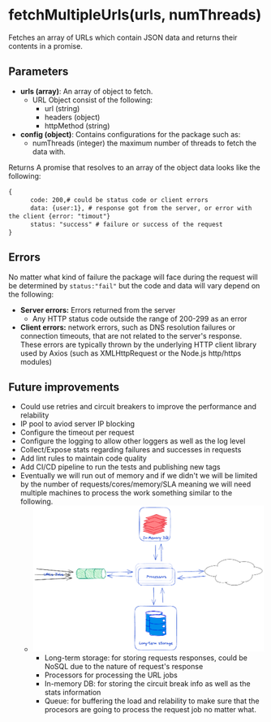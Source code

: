 # fetchMultipleUrls(urls, numThreads)
Fetches an array of URLs which contain JSON data and returns their contents in a promise.

## Parameters
- **urls (array)**: An array of object to fetch.
  - URL Object consist of the following:
    - url (string)
    - headers (object)
    - httpMethod (string)
- **config (object)**: Contains configurations for the package such as:
  - numThreads (integer) the maximum number of threads to fetch the data with.


Returns
A promise that resolves to an array of the object data looks like the following:
```
{
      code: 200,# could be status code or client errors 
      data: {user:1}, # response got from the server, or error with the client {error: "timout"}
      status: "success" # failure or success of the request
}
```

## Errors
No matter what kind of failure the package will face during the request will be determined by `status:"fail"`
but the code and data will vary depend on the following:
- **Server errors:** Errors returned from the server
  - Any HTTP status code outside the range of 200-299 as an error
- **Client errors:** network errors, such as DNS resolution failures or connection timeouts, that are not related to the server's response. These errors are typically thrown by the underlying HTTP client library used by Axios (such as XMLHttpRequest or the Node.js http/https modules)
## Future improvements
- Could use retries and circuit breakers to improve the performance and relability
- IP pool to aviod server IP blocking
- Configure the timeout per request
- Configure the logging to allow other loggers as well as the log level
- Collect/Expose stats regarding failures and successes in requests 
- Add lint rules to maintain code quality
- Add CI/CD pipeline to run the tests and publishing new tags
- Eventually we will run out of memory and if we didn't we will be limited by the number of requests/cores/memory/SLA meaning we will need multiple machines to process the work something similar to the following.
  - ![img.png](img.png)
    - Long-term storage: for storing requests responses, could be NoSQL due to the nature of request's response
    - Processors for processing the URL jobs
    - In-memory DB: for storing the circuit break info as well as the stats information
    - Queue: for buffering the load and relability to make sure that the procesors are going to process the request job no matter what.